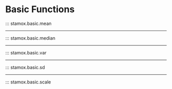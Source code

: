 # Basic Functions

::: stamox.basic.mean
    
---

::: stamox.basic.median

---

::: stamox.basic.var

---

::: stamox.basic.sd

---

::: stamox.basic.scale
        